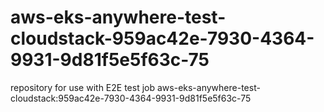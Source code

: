 # aws-eks-anywhere-test-cloudstack-959ac42e-7930-4364-9931-9d81f5e5f63c-75
repository for use with E2E test job aws-eks-anywhere-test-cloudstack:959ac42e-7930-4364-9931-9d81f5e5f63c-75
